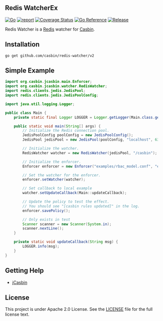 Redis WatcherEx
---


[![Go](https://github.com/casbin/redis-watcher/actions/workflows/ci.yml/badge.svg)](https://github.com/casbin/redis-watcher/actions/workflows/ci.yml)
[![report](https://goreportcard.com/badge/github.com/casbin/redis-watcher)](https://goreportcard.com/report/github.com/casbin/redis-watcher)
[![Coverage Status](https://coveralls.io/repos/github/casbin/redis-watcher/badge.svg?branch=master)](https://coveralls.io/github/casbin/redis-watcher?branch=master)
[![Go Reference](https://pkg.go.dev/badge/github.com/casbin/redis-watcher/v2.svg)](https://pkg.go.dev/github.com/casbin/redis-watcher/v2)
[![Release](https://img.shields.io/github/v/release/casbin/redis-watcher)](https://github.com/casbin/redis-watcher/releases/latest)

Redis Watcher is a [Redis](http://redis.io) watcher for [Casbin](https://github.com/casbin/casbin).

## Installation

    go get github.com/casbin/redis-watcher/v2

## Simple Example

```java
import org.casbin.jcasbin.main.Enforcer;
import org.casbin.jcasbin.watcher.RedisWatcher;
import redis.clients.jedis.JedisPool;
import redis.clients.jedis.JedisPoolConfig;

import java.util.logging.Logger;

public class Main {
    private static final Logger LOGGER = Logger.getLogger(Main.class.getName());

    public static void main(String[] args) {
        // Initialize the Redis connection pool.
        JedisPoolConfig poolConfig = new JedisPoolConfig();
        JedisPool jedisPool = new JedisPool(poolConfig, "localhost", 6379);

        // Initialize the watcher.
        RedisWatcher watcher = new RedisWatcher(jedisPool, "/casbin");

        // Initialize the enforcer.
        Enforcer enforcer = new Enforcer("examples/rbac_model.conf", "examples/rbac_policy.csv");

        // Set the watcher for the enforcer.
        enforcer.setWatcher(watcher);

        // Set callback to local example
        watcher.setUpdateCallback(Main::updateCallback);

        // Update the policy to test the effect.
        // You should see "[casbin rules updated]" in the log.
        enforcer.savePolicy();

        // Only exists in test
        Scanner scanner = new Scanner(System.in);
        scanner.nextLine();
    }

    private static void updateCallback(String msg) {
        LOGGER.info(msg);
    }
}

```

## Getting Help

- [jCasbin](https://github.com/casbin/jcasbin)

## License

This project is under Apache 2.0 License. See the [LICENSE](LICENSE) file for the full license text.